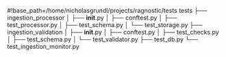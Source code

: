 #!base_path=/home/nicholasgrundl/projects/ragnostic/tests
tests
├── ingestion_processor
│   ├── __init__.py
│   ├── conftest.py
│   ├── test_processor.py
│   ├── test_schema.py
│   └── test_storage.py
├── ingestion_validation
│   ├── __init__.py
│   ├── conftest.py
│   ├── test_checks.py
│   ├── test_schema.py
│   └── test_validator.py
├── test_db.py
└── test_ingestion_monitor.py